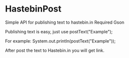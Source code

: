# HastebinPost

Simple API for publishing text to hastebin.in
Required Gson

Publishing text is easy, just use
postText("Example");

For example: System.out.println(postText("Example"));

After post the text to Hastebin.in you will get link.
